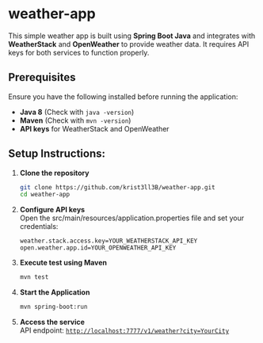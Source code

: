 # weather-app

This simple weather app is built using **Spring Boot Java** and integrates with **WeatherStack** and **OpenWeather** to provide weather data. It requires API keys for both services to function properly.

## Prerequisites

Ensure you have the following installed before running the application:
- **Java 8** (Check with `java -version`)
- **Maven** (Check with `mvn -version`)
- **API keys** for WeatherStack and OpenWeather

## Setup Instructions:
1. **Clone the repository**  
   ```sh
   git clone https://github.com/krist3ll3B/weather-app.git
   cd weather-app
2. **Configure API keys**  
   Open the src/main/resources/application.properties file and set your credentials:
   ```properties
   weather.stack.access.key=YOUR_WEATHERSTACK_API_KEY
   open.weather.app.id=YOUR_OPENWEATHER_API_KEY
3. **Execute test using Maven**  
   ```sh
   mvn test
4. **Start the Application**  
   ```sh
   mvn spring-boot:run
5. **Access the service**  
   API endpoint: [`http://localhost:7777/v1/weather?city=YourCity`](http://localhost:7777/v1/weather?city=YourCity)








